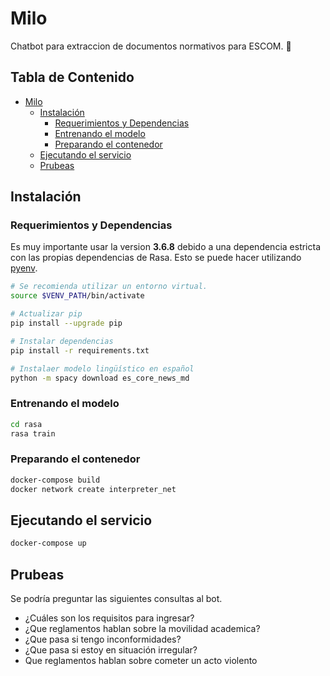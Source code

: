 # Milo

Chatbot para extraccion de documentos normativos para ESCOM. 🤖

##  Tabla de Contenido <!-- omit in toc -->

- [Milo](#milo)
  - [Instalación](#instalación)
    - [Requerimientos y Dependencias](#requerimientos-y-dependencias)
    - [Entrenando el modelo](#entrenando-el-modelo)
    - [Preparando el contenedor](#preparando-el-contenedor)
  - [Ejecutando el servicio](#ejecutando-el-servicio)
  - [Prubeas](#prubeas)


## Instalación

### Requerimientos y Dependencias

Es muy importante usar la version **3.6.8** debido a una dependencia estricta con las propias dependencias de Rasa. Esto se puede hacer utilizando [pyenv](https://github.com/pyenv/pyenv).

```sh
# Se recomienda utilizar un entorno virtual.
source $VENV_PATH/bin/activate

# Actualizar pip
pip install --upgrade pip

# Instalar dependencias
pip install -r requirements.txt

# Instalaer modelo lingüístico en español
python -m spacy download es_core_news_md    
```

### Entrenando el modelo

```sh
cd rasa
rasa train
```

### Preparando el contenedor

```bash
docker-compose build
docker network create interpreter_net
```

## Ejecutando el servicio

```bash
docker-compose up
```

## Prubeas

Se podría preguntar las siguientes consultas al bot.

- ¿Cuáles son los requisitos para ingresar?
- ¿Que reglamentos hablan sobre la movilidad academica?
- ¿Que pasa si tengo inconformidades?
- ¿Que pasa si estoy en situación irregular?
- Que reglamentos hablan sobre cometer un acto violento
